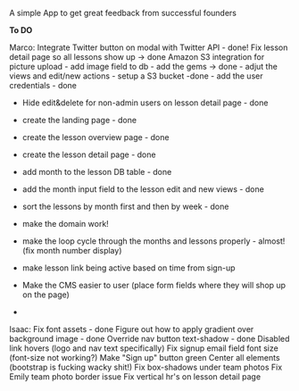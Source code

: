 A simple App to get great feedback from successful founders


__To DO__

Marco:
Integrate Twitter button on modal with Twitter API - done!
Fix lesson detail page so all lessons show up -> done
Amazon S3 integration for picture upload 
	- add image field to db
	- add the gems -> done
	- adjut the views and edit/new actions
	- setup a S3 bucket -done
	- add the user credentials - done
- Hide edit&delete for non-admin users on lesson detail page - done
- create the landing page - done
- create the lesson overview page - done
- create the lesson detail page - done
- add month to the lesson DB table - done
- add the month input field to the lesson edit and new views - done
- sort the lessons by month first and then by week - done

- make the domain work!
- make the loop cycle through the months and lessons properly - almost! (fix month number display)
- make lesson link being active based on time from sign-up
- Make the CMS easier to user (place form fields where they will shop up on the page)
- 



Isaac:
Fix font assets - done
Figure out how to apply gradient over background image - done
Override nav button text-shadow - done
Disabled link hovers (logo and nav text specifically)
Fix signup email field font size (font-size not working?)
Make "Sign up" button green
Center all elements (bootstrap is fucking wacky shit!)
Fix box-shadows under team photos
Fix Emily team photo border issue
Fix vertical hr's on lesson detail page